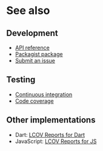 # See also

## Development
- [API reference](https://api.belin.io/lcov.php)
- [Packagist package](https://packagist.org/packages/cedx/lcov)
- [Submit an issue](https://git.belin.io/cedx/lcov.php/issues)

## Testing
- [Continuous integration](https://github.com/cedx/lcov.php/actions)
- [Code coverage](https://coveralls.io/github/cedx/lcov.php/)

## Other implementations
- Dart: [LCOV Reports for Dart](https://docs.belin.io/lcov.dart)
- JavaScript: [LCOV Reports for JS](https://docs.belin.io/lcov.js)
